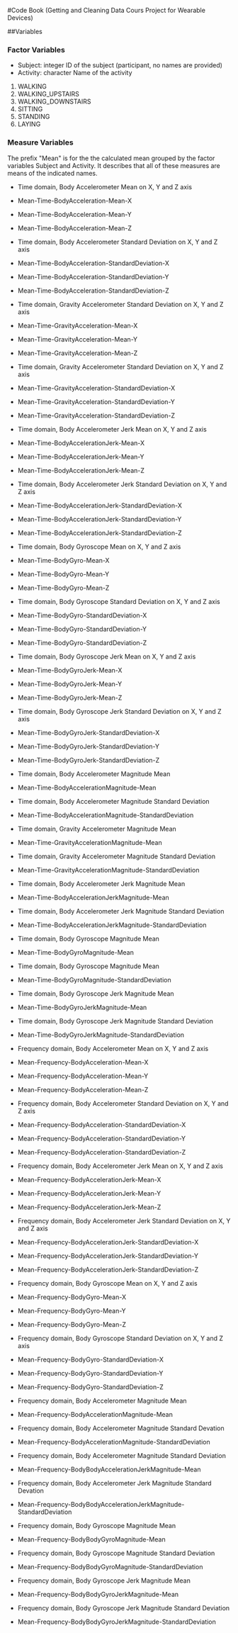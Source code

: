 #Code Book
(Getting and Cleaning Data Cours Project for Wearable Devices)

##Variables

### Factor Variables
- Subject: integer ID of the subject (participant, no names are provided)
- Activity: character Name of the activity
 1. WALKING
 2. WALKING_UPSTAIRS
 3. WALKING_DOWNSTAIRS
 4. SITTING
 5. STANDING
 6. LAYING
 
### Measure Variables
The prefix "Mean" is for the the calculated mean grouped by the factor variables Subject and Activity. It describes that all of these measures are means of the indicated names.

- Time domain, Body Accelerometer Mean on X, Y and Z axis
 - Mean-Time-BodyAcceleration-Mean-X 
 - Mean-Time-BodyAcceleration-Mean-Y
 - Mean-Time-BodyAcceleration-Mean-Z


- Time domain, Body Accelerometer Standard Deviation on X, Y and Z axis
 - Mean-Time-BodyAcceleration-StandardDeviation-X
 - Mean-Time-BodyAcceleration-StandardDeviation-Y
 - Mean-Time-BodyAcceleration-StandardDeviation-Z     

- Time domain, Gravity Accelerometer Standard Deviation on X, Y and Z axis
 - Mean-Time-GravityAcceleration-Mean-X
 - Mean-Time-GravityAcceleration-Mean-Y
 - Mean-Time-GravityAcceleration-Mean-Z

- Time domain, Gravity Accelerometer Standard Deviation on X, Y and Z axis
 - Mean-Time-GravityAcceleration-StandardDeviation-X
 - Mean-Time-GravityAcceleration-StandardDeviation-Y
 - Mean-Time-GravityAcceleration-StandardDeviation-Z

- Time domain, Body Accelerometer Jerk Mean on X, Y and Z axis
 - Mean-Time-BodyAccelerationJerk-Mean-X
 - Mean-Time-BodyAccelerationJerk-Mean-Y
 - Mean-Time-BodyAccelerationJerk-Mean-Z

- Time domain, Body Accelerometer Jerk Standard Deviation on X, Y and Z axis
 - Mean-Time-BodyAccelerationJerk-StandardDeviation-X
 - Mean-Time-BodyAccelerationJerk-StandardDeviation-Y
 - Mean-Time-BodyAccelerationJerk-StandardDeviation-Z

- Time domain, Body Gyroscope Mean on X, Y and Z axis
 - Mean-Time-BodyGyro-Mean-X
 - Mean-Time-BodyGyro-Mean-Y
 - Mean-Time-BodyGyro-Mean-Z

- Time domain, Body Gyroscope Standard Deviation on X, Y and Z axis
 - Mean-Time-BodyGyro-StandardDeviation-X
 - Mean-Time-BodyGyro-StandardDeviation-Y
 - Mean-Time-BodyGyro-StandardDeviation-Z

- Time domain, Body Gyroscope Jerk Mean on X, Y and Z axis
 - Mean-Time-BodyGyroJerk-Mean-X
 - Mean-Time-BodyGyroJerk-Mean-Y
 - Mean-Time-BodyGyroJerk-Mean-Z

- Time domain, Body Gyroscope Jerk Standard Deviation on X, Y and Z axis
 - Mean-Time-BodyGyroJerk-StandardDeviation-X
 - Mean-Time-BodyGyroJerk-StandardDeviation-Y
 - Mean-Time-BodyGyroJerk-StandardDeviation-Z

- Time domain, Body Accelerometer Magnitude Mean
 - Mean-Time-BodyAccelerationMagnitude-Mean
- Time domain, Body Accelerometer Magnitude Standard Deviation
 - Mean-Time-BodyAccelerationMagnitude-StandardDeviation

- Time domain, Gravity Accelerometer Magnitude Mean
 - Mean-Time-GravityAccelerationMagnitude-Mean
- Time domain, Gravity Accelerometer Magnitude Standard Deviation
 - Mean-Time-GravityAccelerationMagnitude-StandardDeviation

- Time domain, Body Accelerometer Jerk Magnitude Mean
 - Mean-Time-BodyAccelerationJerkMagnitude-Mean
- Time domain, Body Accelerometer Jerk Magnitude Standard Deviation
 - Mean-Time-BodyAccelerationJerkMagnitude-StandardDeviation

- Time domain, Body Gyroscope Magnitude Mean
 - Mean-Time-BodyGyroMagnitude-Mean
- Time domain, Body Gyroscope Magnitude Mean
 - Mean-Time-BodyGyroMagnitude-StandardDeviation

- Time domain, Body Gyroscope Jerk Magnitude Mean
 - Mean-Time-BodyGyroJerkMagnitude-Mean
- Time domain, Body Gyroscope Jerk Magnitude Standard Deviation
 - Mean-Time-BodyGyroJerkMagnitude-StandardDeviation

- Frequency domain, Body Accelerometer Mean on X, Y and Z axis
 - Mean-Frequency-BodyAcceleration-Mean-X
 - Mean-Frequency-BodyAcceleration-Mean-Y
 - Mean-Frequency-BodyAcceleration-Mean-Z

- Frequency domain, Body Accelerometer Standard Deviation on X, Y and Z axis
 - Mean-Frequency-BodyAcceleration-StandardDeviation-X
 - Mean-Frequency-BodyAcceleration-StandardDeviation-Y
 - Mean-Frequency-BodyAcceleration-StandardDeviation-Z

- Frequency domain, Body Accelerometer Jerk Mean on X, Y and Z axis
 - Mean-Frequency-BodyAccelerationJerk-Mean-X
 - Mean-Frequency-BodyAccelerationJerk-Mean-Y
 - Mean-Frequency-BodyAccelerationJerk-Mean-Z

- Frequency domain, Body Accelerometer Jerk Standard Deviation on X, Y and Z axis
 - Mean-Frequency-BodyAccelerationJerk-StandardDeviation-X
 - Mean-Frequency-BodyAccelerationJerk-StandardDeviation-Y
 - Mean-Frequency-BodyAccelerationJerk-StandardDeviation-Z

- Frequency domain, Body Gyroscope Mean on X, Y and Z axis
 - Mean-Frequency-BodyGyro-Mean-X
 - Mean-Frequency-BodyGyro-Mean-Y     
 - Mean-Frequency-BodyGyro-Mean-Z

- Frequency domain, Body Gyroscope Standard Deviation on X, Y and Z axis
 - Mean-Frequency-BodyGyro-StandardDeviation-X
 - Mean-Frequency-BodyGyro-StandardDeviation-Y
 - Mean-Frequency-BodyGyro-StandardDeviation-Z

- Frequency domain, Body Accelerometer Magnitude Mean
 - Mean-Frequency-BodyAccelerationMagnitude-Mean
- Frequency domain, Body Accelerometer Magnitude Standard Devation
 - Mean-Frequency-BodyAccelerationMagnitude-StandardDeviation

- Frequency domain, Body Accelerometer Magnitude Standard Deviation
 - Mean-Frequency-BodyBodyAccelerationJerkMagnitude-Mean
- Frequency domain, Body Accelerometer Jerk Magnitude Standard Devation
 - Mean-Frequency-BodyBodyAccelerationJerkMagnitude-StandardDeviation

- Frequency domain, Body Gyroscope Magnitude Mean
 - Mean-Frequency-BodyBodyGyroMagnitude-Mean
- Frequency domain, Body Gyroscope Magnitude Standard Deviation
 - Mean-Frequency-BodyBodyGyroMagnitude-StandardDeviation

- Frequency domain, Body Gyroscope Jerk Magnitude Mean
 - Mean-Frequency-BodyBodyGyroJerkMagnitude-Mean
- Frequency domain, Body Gyroscope Jerk Magnitude Standard Deviation
 - Mean-Frequency-BodyBodyGyroJerkMagnitude-StandardDeviation
